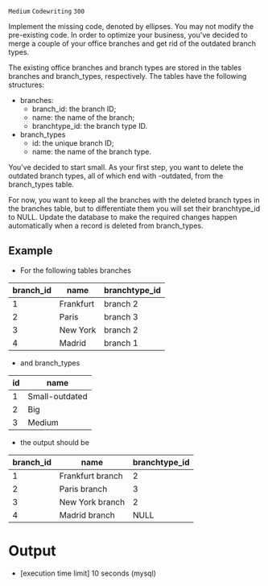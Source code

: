 `Medium`	`Codewriting` 	`300`

Implement the missing code, denoted by ellipses. You may not modify the pre-existing code.
In order to optimize your business, you've decided to merge a couple of your office branches and get rid of the outdated branch types.

The existing office branches and branch types are stored in the tables branches and branch_types, respectively. The tables have the following structures:

- branches:
  - branch_id: the branch ID; 
  - name: the name of the branch; 
  - branchtype_id: the branch type ID. 
- branch_types
  - id: the unique branch ID;
  - name: the name of the branch type.

You've decided to start small. As your first step, you want to delete the outdated branch types, all of which end with -outdated, from the branch_types table.

For now, you want to keep all the branches with the deleted branch types in the branches table, but to differentiate them you will set their branchtype_id to NULL. Update the database to make the required changes happen automatically when a record is deleted from branch_types.

## Example

- For the following tables branches

| branch_id | name      | branchtype_id |
|-----------|-----------|---------------|
| 1         | Frankfurt | branch	2      |
| 2         | Paris     | branch	3      |
| 3         | New York  | branch	2      |
| 4         | Madrid    | branch	1      |

- and branch_types

| id  | name           |
|-----|----------------|
| 1   | Small-outdated |
| 2   | Big            |
| 3   | Medium         |

- the output should be

| branch_id | name             | branchtype_id |
|-----------|------------------|---------------|
| 1         | Frankfurt branch | 2             |
| 2         | Paris branch     | 3             |
| 3         | New York branch  | 2             |
| 4         | Madrid branch    | NULL          |

# Output
- [execution time limit] 10 seconds (mysql)

